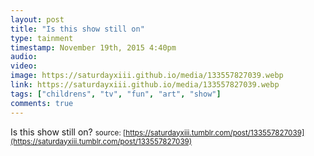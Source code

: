 ```yaml
---
layout: post
title: "Is this show still on"
type: tainment
timestamp: November 19th, 2015 4:40pm
audio: 
video: 
image: https://saturdayxiii.github.io/media/133557827039.webp
link: https://saturdayxiii.github.io/media/133557827039.webp
tags: ["childrens", "tv", "fun", "art", "show"]
comments: true
---
```

Is this show still on?
<small>source: [https://saturdayxiii.tumblr.com/post/133557827039](https://saturdayxiii.tumblr.com/post/133557827039)</small>